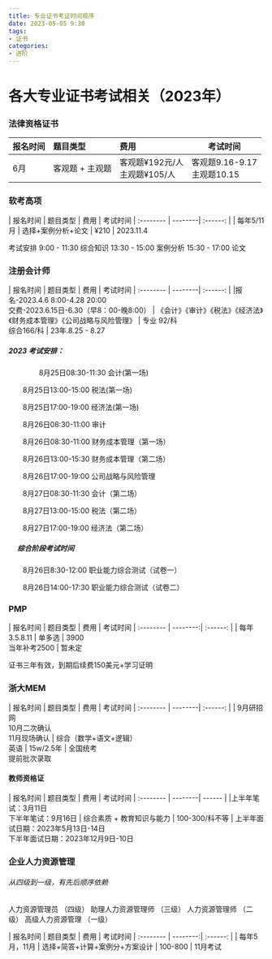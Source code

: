 ```yaml
---
title: 专业证书考证时间顺序
date: 2023-05-05 9:30
tags: 
- 证书
categories:
- 进阶
---
```


# 各大专业证书考试相关（2023年）

### 法律资格证书
	

| 报名时间     |     题目类型 |   费用   |  考试时间
| -------- | :--------| :------ | --------|
| 6月   |  客观题 + 主观题 |  客观题¥192元/人<br>主观题¥105/人 | 客观题9.16-9.17<br>主观题10.15


### 软考高项

| 报名时间     |  题目类型    |   费用   |  考试时间
| :-------- | --------| :------: |
| 每年5/11月    |   选择+案例分析+论文 | ¥210  | 2023.11.4

考试安排
	9:00 - 11:30  综合知识
	13:30 - 15:00 案例分析
	15:30 - 17:00 论文


### 注册会计师

| 报名时间     |  题目类型    |   费用   |  考试时间
| :-------- | --------| :------: |
|报名-2023.4.6 8:00-4.28 20:00 <br> 交费-2023.6.15日-6.30（早8：00-晚8:00） |  《会计》《审计》《税法》《经济法》《财务成本管理》《公司战略与风险管理》 | 专业 92/科 <br> 综合166/科  | 23年.8.25 - 8.27

#####  2023 考试安排：
　　
　　8月25日08:30-11:30	会计(第一场)

　　8月25日13:00-15:00	税法(第一场)

　　8月25日17:00-19:00	经济法(第一场)

　　8月26日08:30-11:00	审计

　　8月26日08:30-11:00	财务成本管理（第一场）

　　8月26日13:00-15:30	财务成本管理（第二场）

　　8月26日17:00-19:00	公司战略与风险管理

　　8月27日08:30-11:30	会计（第二场）

　　8月27日13:00-15:00	税法（第二场）

　　8月27日17:00-19:00	经济法（第二场）

##### 　 综合阶段考试时间


		 
　　8月26日8:30-12:00	职业能力综合测试（试卷一）

　　8月26日14:00-17:30	职业能力综合测试（试卷二）


### PMP

| 报名时间     |  题目类型    |   费用   |  考试时间
| :-------- | --------:| :------: |
| 每年3.5.8.11    |  单多选 |  3900<br>当年补考2500  | 暂未定

证书三年有效，到期后续费150美元+学习证明


### 浙大MEM

| 报名时间     |  题目类型    |   费用   |  考试时间
| :-------- | --------| :------: |
|  9月研招网<br>10月二次确认<br>11月现场确认  |  综合（数学+语文+逻辑）<br> 英语 |  15w/2.5年  | 全国统考 <br> 提前批次录取


#### 教师资格证

| 报名时间     |  题目类型    |   费用   |  考试时间
| :-------- | --------| ------ |
|上半年笔试：3月11日<br>下半年笔试：9月16日    |   综合素质 + 教育知识与能力 | 100-300/科不等  | 上半年面试日期：2023年5月13日-14日<br>下半年面试日期：2023年12月9日-10日



### 企业人力资源管理
######  从四级到一级，有先后顺序依赖
人力资源管理员 （四级）
助理人力资源管理师 （三级）
人力资源管理师 （二级）
高级人力资源管理 （一级）

| 报名时间     |  题目类型    |   费用   |  考试时间
| :-------- | --------:| :------: |
| 每年5月，11月    |   选择+简答+计算+案例分+方案设计 | 100-800  | 11月考试

